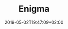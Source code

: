 ---
title: Enigma
description: An spin on the Enigma encoding machine, built with C++.
date: "2019-05-02T19:47:09+02:00"
jobDate: 2019
work: [Desktop]
techs: [C++, Visual Studio]
designs: [ ]
thumbnail: 
projectUrl: https://github.com/iamfonz/CIS2275-Cplusplus2/tree/master/AvilaP10
draft: true

---